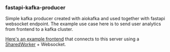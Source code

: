 ### fastapi-kafka-producer

Simple kafka producer created with aiokafka and used together with fastapi websocket endpoint. The example use case here is to send user analytics from frontend to a kafka cluster.

[Here's an example frontend](https://github.com/BadassHenkka/shared-worker) that connects to this server using a [SharedWorker](https://developer.mozilla.org/en-US/docs/Web/API/SharedWorker) + Websocket.
